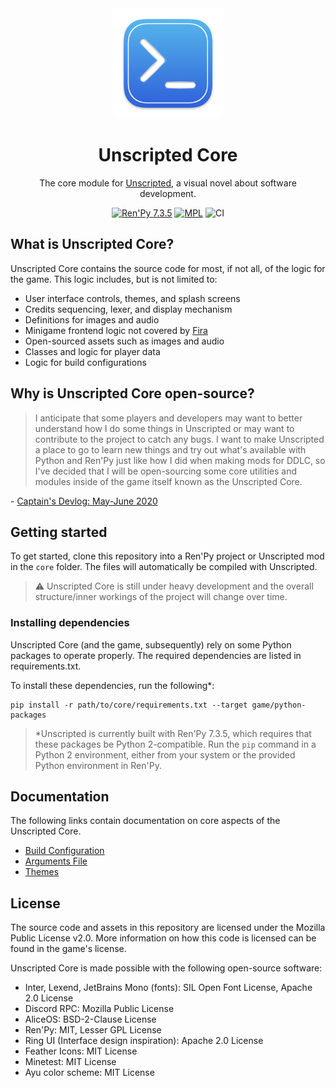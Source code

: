<div align="center">
   <img src="core.png" width="176px" alt="Unscripted Core logo"/>

# Unscripted Core

The core module for [Unscripted][uvn], a visual novel about software development.

[![Ren'Py 7.3.5][renpy]](https://renpy.org)
[![MPL][mozilla]](LICENSE.txt)
![CI][ci]

</div>

## What is Unscripted Core?

Unscripted Core contains the source code for most, if not all, of the logic for the game. This logic includes, but is not limited to:

- User interface controls, themes, and splash screens
- Credits sequencing, lexer, and display mechanism
- Definitions for images and audio
- Minigame frontend logic not covered by [Fira][fira]
- Open-sourced assets such as images and audio
- Classes and logic for player data
- Logic for build configurations

## Why is Unscripted Core open-source?

> I anticipate that some players and developers may want to better understand how I do some things in Unscripted or may want to contribute to the project to catch any bugs. I want to make Unscripted a place to go to learn new things and try out what's available with Python and Ren'Py just like how I did when making mods for DDLC, so I've decided that I will be open-sourcing some core utilities and modules inside of the game itself known as the Unscripted Core.

\- [Captain's Devlog: May-June 2020][devlog]

## Getting started

To get started, clone this repository into a Ren'Py project or Unscripted mod in the `core` folder. The files will automatically be compiled with Unscripted.

> :warning: Unscripted Core is still under heavy development and the overall structure/inner workings of the project will change over time.

### Installing dependencies

Unscripted Core (and the game, subsequently) rely on some Python packages to operate properly. The required dependencies are listed in requirements.txt.

To install these dependencies, run the following\*:

```
pip install -r path/to/core/requirements.txt --target game/python-packages
```

> \*Unscripted is currently built with Ren'Py 7.3.5, which requires that these packages be Python 2-compatible. Run the `pip` command in a Python 2 environment, either from your system or the provided Python environment in Ren'Py.

## Documentation

The following links contain documentation on core aspects of the Unscripted Core.

- [Build Configuration](docs/build.md)
- [Arguments File](docs/arguments.md)
- [Themes](docs/themes.md)

## License

The source code and assets in this repository are licensed under the Mozilla Public License v2.0. More information on how this code is licensed can be found in the game's license.

Unscripted Core is made possible with the following open-source software:

- Inter, Lexend, JetBrains Mono (fonts): SIL Open Font License, Apache 2.0 License
- Discord RPC: Mozilla Public License
- AliceOS: BSD-2-Clause License
- Ren'Py: MIT, Lesser GPL License
- Ring UI (Interface design inspiration): Apache 2.0 License
- Feather Icons: MIT License
- Minetest: MIT License
- Ayu color scheme: MIT License

<!--Images and links-->

[renpy]: https://img.shields.io/badge/renpy-7.3.5-orange.svg
[license]: https://img.shields.io/badge/license-MPLv2-green.svg?logo=mozilla
[fira]: https://github.com/UnscriptedVN/fira
[uvn]: https://unscriptedvn.dev
[ci]: https://github.com/UnscriptedVN/core/workflows/CI/badge.svg?event=push
[mozilla]: https://img.shields.io/github/license/UnscriptedVN/core
[devlog]: https://unscriptedvn.dev/posts/2020/06/15/captains-devlog-may-june-2020/

